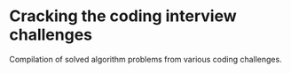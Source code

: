 # Cracking the coding interview challenges

Compilation of solved algorithm problems from various coding challenges.
